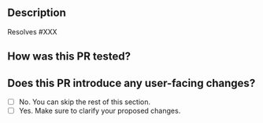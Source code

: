 ## Description
<!--
Hey! Thank you for the contribution! Please go through https://github.com/feathr-ai/feathr/blob/main/docs/dev_guide/pull_request_guideline.md for more information.

Describe what changes to make and why you are making these changes.

If this PR resolves an issue be sure to include "Resolves #XXX" to correctly link and close the issue upon merge.
-->

Resolves #XXX

## How was this PR tested?
<!--
Describe what testings you have done. If you're unsure about what to test, where to add tests, or how to run tests, please feel free to ask. We'd be happy to help.
-->

## Does this PR introduce any user-facing changes?
<!--
If yes, please clarify the previous behavior and the change this PR proposes - provide UI screenshot, the console output, description and/or an example to show the behavior difference if possible.
If no, choose 'No'.
-->
- [ ] No. You can skip the rest of this section.
- [ ] Yes. Make sure to clarify your proposed changes.